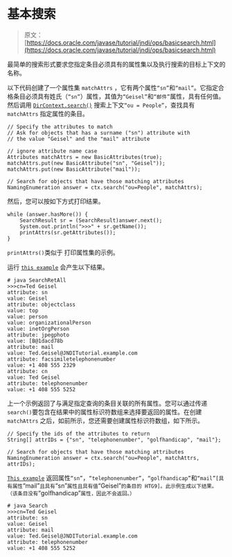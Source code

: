 # 基本搜索

> 原文： [https://docs.oracle.com/javase/tutorial/jndi/ops/basicsearch.html](https://docs.oracle.com/javase/tutorial/jndi/ops/basicsearch.html)

最简单的搜索形式要求您指定条目必须具有的属性集以及执行搜索的目标上下文的名称。

以下代码创建了一个属性集 `matchAttrs` ，它有两个属性`“sn”`和`“mail”`。它指定合格条目必须具有姓氏（`“sn”`）属性，其值为`“Geisel”`和`“邮件”`属性，具有任何值。然后调用 [`DirContext.search()`](https://docs.oracle.com/javase/8/docs/api/javax/naming/directory/DirContext.html#search-javax.naming.Name-javax.naming.directory.Attributes-) 搜索上下文`“ou = People”`，查找具有 `matchAttrs` 指定属性的条目。

```
// Specify the attributes to match
// Ask for objects that has a surname ("sn") attribute with 
// the value "Geisel" and the "mail" attribute

// ignore attribute name case
Attributes matchAttrs = new BasicAttributes(true); 
matchAttrs.put(new BasicAttribute("sn", "Geisel"));
matchAttrs.put(new BasicAttribute("mail"));

// Search for objects that have those matching attributes
NamingEnumeration answer = ctx.search("ou=People", matchAttrs);

```

然后，您可以按如下方式打印结果。

```
while (answer.hasMore()) {
    SearchResult sr = (SearchResult)answer.next();
    System.out.println(">>>" + sr.getName());
    printAttrs(sr.getAttributes());
}

```

`printAttrs()`类似于 打印属性集的示例。

运行 [`this example`](examples/SearchRetAll.java) 会产生以下结果。

```
# java SearchRetAll
>>>cn=Ted Geisel
attribute: sn
value: Geisel
attribute: objectclass
value: top
value: person
value: organizationalPerson
value: inetOrgPerson
attribute: jpegphoto
value: [B@1dacd78b
attribute: mail
value: Ted.Geisel@JNDITutorial.example.com
attribute: facsimiletelephonenumber
value: +1 408 555 2329
attribute: cn
value: Ted Geisel
attribute: telephonenumber
value: +1 408 555 5252

```

上一个示例返回了与满足指定查询的条目关联的所有属性。您可以通过传递 `search()`要包含在结果中的属性标识符数组来选择要返回的属性。在创建 `matchAttrs` 之后，如前所示，您还需要创建属性标识符数组，如下所示。

```
// Specify the ids of the attributes to return
String[] attrIDs = {"sn", "telephonenumber", "golfhandicap", "mail"};

// Search for objects that have those matching attributes
NamingEnumeration answer = ctx.search("ou=People", matchAttrs, attrIDs);

```

[`This example`](examples/Search.java) 返回属性`“sn”`，`“telephonenumber”`，`“golfhandicap”`和`“mail”[具有属性`“mail”`且具有`“sn”`属性且具有值`“Geisel”`的条目的 HTG9]。此示例生成以下结果。 （该条目没有`“golfhandicap”`属性，因此不会返回。）`

```
# java Search 
>>>cn=Ted Geisel
attribute: sn
value: Geisel
attribute: mail
value: Ted.Geisel@JNDITutorial.example.com
attribute: telephonenumber
value: +1 408 555 5252

```